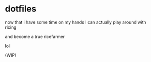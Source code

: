 # dotfiles

now that i have some time on my hands I can actually play around with ricing

and become a true ricefarmer

lol

(WIP)
